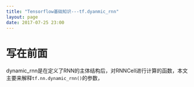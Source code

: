 ```yaml
---
title: "Tensorflow基础知识---tf.dyanmic_rnn"
layout: page
date: 2017-07-25 23:00
---
```


# 写在前面
dynamic_rnn是在定义了RNN的主体结构后，对RNNCell进行计算的函数，本文主要来解释```tf.nn.dynamic_rnn()```的参数，

# 